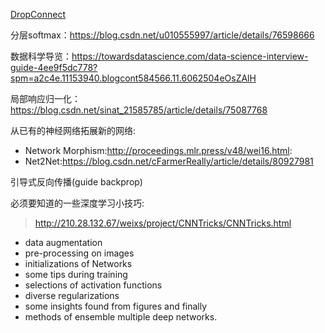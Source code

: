 [DropConnect](http://cs.nyu.edu/~wanli/dropc/)

分层softmax：https://blog.csdn.net/u010555997/article/details/76598666

数据科学导览：https://towardsdatascience.com/data-science-interview-guide-4ee9f5dc778?spm=a2c4e.11153940.blogcont584566.11.6062504eOsZAlH

局部响应归一化：https://blog.csdn.net/sinat_21585785/article/details/75087768

从已有的神经网络拓展新的网络:

* Network Morphism:http://proceedings.mlr.press/v48/wei16.html:
* Net2Net:https://blog.csdn.net/cFarmerReally/article/details/80927981

引导式反向传播(guide backprop)

必须要知道的一些深度学习小技巧:

> http://210.28.132.67/weixs/project/CNNTricks/CNNTricks.html

* data augmentation
* pre-processing on images
* initializations of Networks
* some tips during training
* selections of activation functions
* diverse regularizations
* some insights found from figures and finally
* methods of ensemble multiple deep networks.

